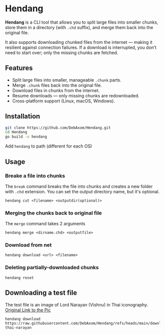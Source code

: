 # Hendang

**Hendang** is a CLI tool that allows you to split large files into smaller chunks, store them in a directory (with `.chd` suffix), and merge them back into the original file.  

It also supports downloading chunked files from the internet — making it resilient against connection failures. If a download is interrupted, you don’t need to start over; only the missing chunks are fetched.

## Features
- Split large files into smaller, manageable `.chunk` parts.
- Merge `.chunk` files back into the original file.
- Download files in chunks from the internet.
- Resume downloads — only missing chunks are redownloaded.  
- Cross-platform support (Linux, macOS, Windows).

## Installation
```bash
git clone https://github.com/DebAxom/Hendang.git
cd Hendang
go build -o hendang
```
Add `hendang` to path (different for each OS)

## Usage

### Breake a file into chunks
The `break` command breaks the file into chunks and creates a new folder with `.chd` extension. You can set the output directory name, but it's optional.
```
hendang cut <filename> <outputdir(optional)>
```

### Merging the chunks back to original file
The `merge` command takes 2 arguments
```
hendang merge <dirname.chd> <outputfile>
```

### Download from net
```
hendang download <url> <filename>
```

### Deleting partially-downloaded chunks
```
hendang reset
```

## Downloading a test file
The test file is an image of Lord Narayan (Vishnu) in Thai iconography.
[Original Link to the Pic](https://www.pinterest.com/pin/6614730697079380/)
```
hendang download https://raw.githubusercontent.com/DebAxom/Hendang/refs/heads/main/download/narayan.chd thai-narayan
```
